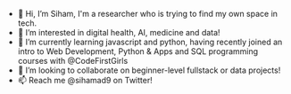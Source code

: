 - 👋 Hi, I’m Siham, I'm a researcher who is trying to find my own space in tech.
- 👀 I’m interested in digital health, AI, medicine and data!
- 🌱 I’m currently learning javascript and python, having recently joined an intro to Web Development, Python & Apps and SQL programming courses with @CodeFirstGirls
- 💞️ I’m looking to collaborate on beginner-level fullstack or data projects! 
- 📫 Reach me @sihamad9 on Twitter!

<!---
sihamad/sihamad is a ✨ special ✨ repository because its `README.md` (this file) appears on your GitHub profile.
You can click the Preview link to take a look at your changes.
--->
